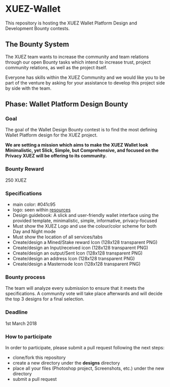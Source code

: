 # XUEZ-Wallet

This repository is hosting the XUEZ Wallet Platform Design and Development Bounty contests.

## The Bounty System

The XUEZ team wants to increase the community and team relations through our open Bounty tasks which intend to increase trust, project community relations, as well as the project itself. 

Everyone has skills within the XUEZ Community and we would like you to be part of the venture by asking for your assistance to develop this project side by side with the team. 


## Phase: Wallet Platform Design Bounty

### Goal

The goal of the Wallet Design Bounty contest is to find the most defining Wallet Platform design for the XUEZ project.

**We are setting a mission which aims to make the XUEZ Wallet look Minimalistic, yet Slick, Simple, but Comprehensive, and focused on the Privacy XUEZ will be offering to its community.**

### Bounty Reward
250 XUEZ

### Specifications

* main color: #041c95
* logo: seen within [resources](https://github.com/XuezProject/XuezWallet/tree/master/Resources)
* Design guidebook: A slick and user-friendly wallet interface using the provided template, minimalistic, simple, informative, privacy-focused
* Must show the XUEZ Logo and use the colour/color scheme for both Day and Night mode
* Must show the location of all services/tabs 
* Create/design a Mined/Stake reward Icon (128x128 transparent PNG)
*	Create/design an Input/received icon (128x128 transparent PNG)
*	Create/design an output/Sent Icon (128x128 transparent PNG)
*	Create/design an address Icon (128x128 transparent PNG)
*	Create/design a Masternode Icon (128x128 transparent PNG)


### Bounty process

The team will analyze every submission to ensure that it meets the specifications. A community vote will take place afterwards and will decide the top 3 designs for a final selection.

### Deadline

1st March 2018

### How to participate

In order to participate, please submit a pull request following the next steps:
* clone/fork this repository 
* create a new directory under the **designs** directory
* place all your files (Photoshop project, Screenshots, etc.) under the new directory
* submit a pull request 
